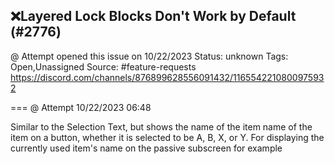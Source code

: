 ## ❌Layered Lock Blocks Don't Work by Default (#2776)
@ Attempt opened this issue on 10/22/2023
Status: unknown
Tags: Open,Unassigned
Source: #feature-requests https://discord.com/channels/876899628556091432/1165542210800975932


=== @ Attempt 10/22/2023 06:48

Similar to the Selection Text, but shows the name of the item name of the item on a button, whether it is selected to be A, B, X, or Y. 
For displaying the currently used item's name on the passive subscreen for example
